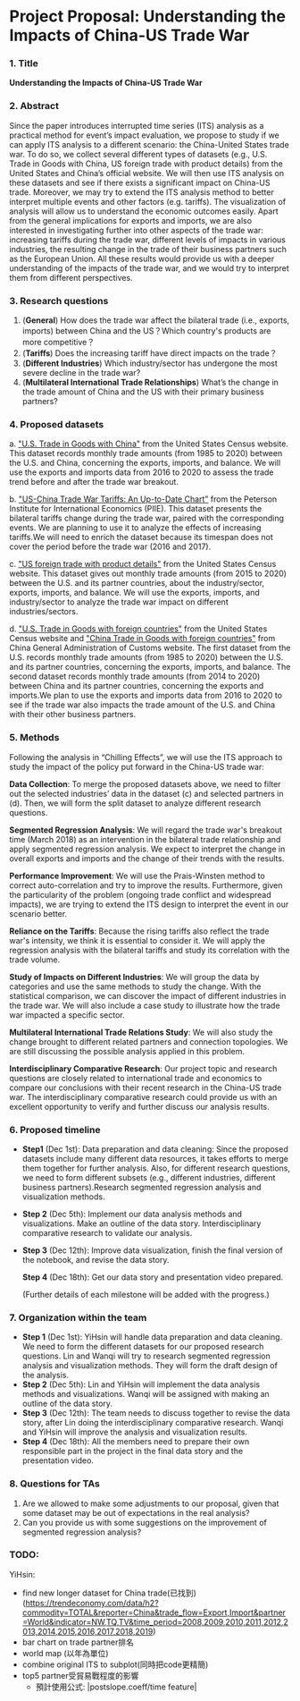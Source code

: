 # Project Proposal: Understanding the Impacts of China-US Trade War

### 1. Title 

**Understanding the Impacts of China-US Trade War**

### 2. Abstract

Since the paper introduces interrupted time series (ITS) analysis as a practical method for event’s impact evaluation, we propose to study if we can apply ITS analysis to a different scenario: the China-United States trade war. To do so, we collect several different types of datasets (e.g., U.S. Trade in Goods with China, US foreign trade with product details) from the United States and China’s official website. We will then use ITS analysis on these datasets and see if there exists a significant impact on China-US trade. Moreover, we may try to extend the ITS analysis method to better interpret multiple events and other factors (e.g. tariffs). The visualization of analysis will allow us to understand the economic outcomes easily. Apart from the general implications for exports and imports, we are also interested in investigating further into other aspects of the trade war: increasing tariffs during the trade war, different levels of impacts in various industries, the resulting change in the trade of their business partners such as the European Union. All these results would provide us with a deeper understanding of the impacts of the trade war, and we would try to interpret them from different perspectives.



### 3. Research questions

1. (**General**) How does the trade war affect the bilateral trade (i.e., exports, imports) between China and the US？Which country's products are more competitive？
2. (**Tariffs**) Does the increasing tariff have direct impacts on the trade？
3. (**Different Industries**) Which industry/sector has undergone the most severe decline in the trade war?
4. (**Multilateral International Trade Relationships**) What’s the change in the trade amount of China and the US with their primary business partners?



### 4. Proposed datasets

a. ["U.S. Trade in Goods with China"](https://www.census.gov/foreign-trade/balance/c5700.html) from the United States Census website. 
This dataset records monthly trade amounts (from 1985 to 2020) between the U.S. and China, concerning the exports, imports, and balance. We will use the exports and imports data from 2016 to 2020 to assess the trade trend before and after the trade war breakout.

b. ["US-China Trade War Tariffs: An Up-to-Date Chart"](https://www.piie.com/research/piie-charts/us-china-trade-war-tariffs-date-chart) from the Peterson Institute for International Economics (PIIE).
This dataset presents the bilateral tariffs change during the trade war, paired with the corresponding events. We are planning to use it to analyze the effects of increasing tariffs.We will need to enrich the dataset because its timespan does not cover the period before the trade war (2016 and 2017).

c. ["US foreign trade with product details"](https://www.census.gov/foreign-trade/statistics/country/sitc/index.html) from the United States Census website.
This dataset gives out monthly trade amounts (from 2015 to 2020) between the U.S. and its partner countries, about the industry/sector, exports, imports, and balance. We will use the exports, imports, and industry/sector to analyze the trade war impact on different industries/sectors.

d. ["U.S. Trade in Goods with foreign countries"](https://www.census.gov/foreign-trade/statistics/country/index.html) from the United States Census website and ["China Trade in Goods with foreign countries"](http://www.customs.gov.cn/customs/302249/302274/302277/3227050/index.html) from China General Administration of Customs website. 
The first dataset from the U.S. records monthly trade amounts (from 1985 to 2020) between the U.S. and its partner countries, concerning the exports, imports, and balance. The second dataset records monthly trade amounts (from 2014 to 2020) between China and its partner countries, concerning the exports and imports.We plan to use the exports and imports data from 2016 to 2020 to see if the trade war also impacts the trade amount of the U.S. and China with their other business partners.

### 5. Methods

Following the analysis in “Chilling Effects”, we will use the ITS approach to study the impact of the policy put forward in the China-US trade war:

**Data Collection**: To merge the proposed datasets above, we need to filter out the selected industries’ data in the dataset (c) and selected partners in (d). Then, we will form the split dataset to analyze different research questions.

**Segmented Regression Analysis**: We will regard the trade war's breakout time (March 2018) as an intervention in the bilateral trade relationship and apply segmented regression analysis. We expect to interpret the change in overall exports and imports and the change of their trends with the results.

**Performance Improvement**: We will use the Prais-Winsten method to correct auto-correlation and try to improve the results. Furthermore, given the particularity of the problem (ongoing trade conflict and widespread impacts), we are trying to extend the ITS design to interpret the event in our scenario better.

**Reliance on the Tariffs**: Because the rising tariffs also reflect the trade war's intensity, we think it is essential to consider it. We will apply the regression analysis with the bilateral tariffs and study its correlation with the trade volume.

**Study of Impacts on Different Industries**: We will group the data by categories and use the same methods to study the change. With the statistical comparison, we can discover the impact of different industries in the trade war. We will also include a case study to illustrate how the trade war impacted a specific sector.

**Multilateral International Trade Relations Study**: We will also study the change brought to different related partners and connection topologies. We are still discussing the possible analysis applied in this problem.

**Interdisciplinary Comparative Research**: Our project topic and research questions are closely related to international trade and economics to compare our conclusions with their recent research in the China-US trade war. The interdisciplinary comparative research could provide us with an excellent opportunity to verify and further discuss our analysis results.



### 6. Proposed timeline

- **Step1** (Dec 1st):  Data preparation and data cleaning: Since the proposed datasets include many different data resources, it takes efforts to merge them together for further analysis. Also, for different research questions, we need to form different subsets (e.g., different industries, different business partners).Research segmented regression analysis and visualization methods.

- **Step 2** (Dec 5th): Implement our data analysis methods and visualizations. Make an outline of the data story. Interdisciplinary comparative research to validate our analysis. 

- **Step 3** (Dec 12th):  Improve data visualization, finish the final version of the notebook, and revise the data story.

	 **Step 4** (Dec 18th):  Get our data story and presentation video prepared.	

  (Further details of each milestone will be added with the progress.)



### 7. Organization within the team

- **Step 1** (Dec 1st): YiHsin will handle data preparation and data cleaning. We need to form the different datasets for our proposed research questions. Lin and Wanqi will try to research segmented regression analysis and visualization methods. They will form the draft design of the analysis.
- **Step 2** (Dec 5th): Lin and YiHsin will implement the data analysis methods and visualizations. Wanqi will be assigned with making an outline of the data story.
- **Step 3** (Dec 12th): The team needs to discuss together to revise the data story, after Lin doing the interdisciplinary comparative research. Wanqi and YiHsin will improve the analysis and visualization results.
- **Step 4** (Dec 18th): All the members need to prepare their own responsible part in the project in the final data story and the presentation video.



### 8. Questions for TAs

1. Are we allowed to make some adjustments to our proposal, given that some dataset may be out of expectations in the real analysis?
2. Can you provide us with some suggestions on the improvement of segmented regression analysis?

### TODO:
YiHsin: 
- find new longer dataset for China trade(已找到)(https://trendeconomy.com/data/h2?commodity=TOTAL&reporter=China&trade_flow=Export,Import&partner=World&indicator=NW,TQ,TV&time_period=2008,2009,2010,2011,2012,2013,2014,2015,2016,2017,2018,2019)
- bar chart on trade partner排名
- world map (以年為單位)
- combine original ITS to subplot(同時把code更精簡)
- top5 partner受貿易戰程度的影響
    - 預計使用公式: |postslope.coeff/time feature|